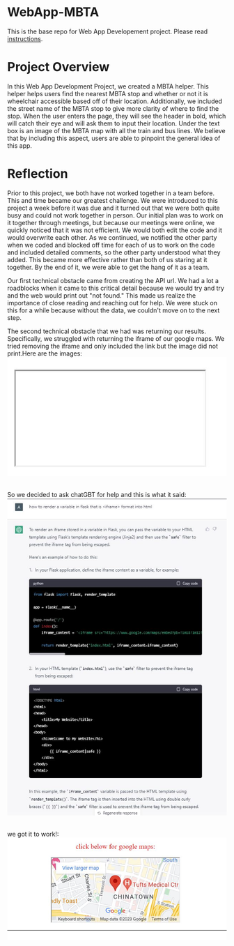 # WebApp-MBTA
 This is the base repo for Web App Developement project. Please read [instructions](instructions.md). 
# Project Overview
In this Web App Development Project, we created a MBTA helper. This helper helps users find the nearest MBTA stop and whether or not it is wheelchair accessible based off of their location. Additionally, we included the street name of the MBTA stop to give more clarity of where to find the stop. When the user enters the page, they will see the header in bold, which will catch their eye and will ask them to input their location. Under the text box is an image of the MBTA map with all the train and bus lines. We believe that by including this aspect, users are able to pinpoint the general idea of this app. 

# Reflection
Prior to this project, we both have not worked together in a team before. This and time became our greatest challenge. We were introduced to this project a week before it was due and it turned out that we were both quite busy and could not work together in person. Our initial plan was to work on it together through meetings, but because our meetings were online, we quickly noticed that it was not efficient. We would both edit the code and it would overwrite each other. As we continued, we notified the other party when we coded and blocked off time for each of us to work on the code and included detailed comments, so the other party understood what they added. This became more effective rather than both of us staring at it together.  By the end of it, we were able to get the hang of it as a team. 

Our first technical obstacle came from creating the API url. We had a lot a roadblocks when it came to this critical detail because we would try and try and the web would print out "not found." This made us realize the importance of close reading and reaching out for help. We were stuck on this for a while because without the data, we couldn't move on to the next step.

The second technical obstacle that we had was returning our results. Specifically, we struggled with returning the iframe of our google maps. We tried removing the iframe and only included the link but the image did not print.Here are the images: ![screenshot of the blank image](images/blankimage.JPG) &nbsp; 

So we decided to ask chatGBT for help and this is what it said: ![screenshot of CHATGBT help](images/renderimage.JPG) &nbsp; 

we got it to work!: ![screenshot of results](images/result.JPG)


